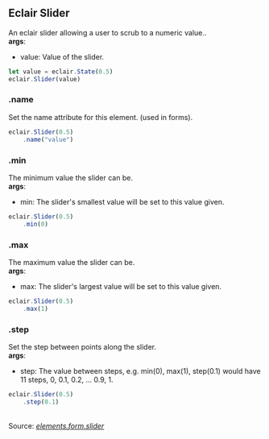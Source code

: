## Eclair Slider
An eclair slider allowing a user to scrub to a numeric value..
<br/>**args**:
- value: Value of the slider.
```javascript
let value = eclair.State(0.5)
eclair.Slider(value)
```
### .name
Set the name attribute for this element. (used in forms).
```javascript
eclair.Slider(0.5)
    .name("value")
```
### .min
The minimum value the slider can be.
<br/>**args**:
- min: The slider's smallest value will be set to this value given.
```javascript
eclair.Slider(0.5)
    .min(0)
```
### .max
The maximum value the slider can be.
<br/>**args**:
- max: The slider's largest value will be set to this value given.
```javascript
eclair.Slider(0.5)
    .max(1)
```
### .step
Set the step between points along the slider.
<br/>**args**:
- step: The value between steps, e.g. min(0), max(1), step(0.1) would have 11 steps, 0, 0.1, 0.2, ... 0.9, 1.
```javascript
eclair.Slider(0.5)
    .step(0.1)
```

<br/>Source: [_elements.form.slider_](https://github.com/SamGarlick/Eclair/tree/main/src/elements/form/slider.js)